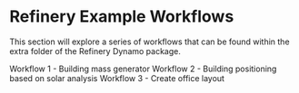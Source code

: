 # Refinery Example Workflows

This section will explore a series of workflows that can be found within the extra folder of the Refinery Dynamo package.

Workflow 1 - Building mass generator
Workflow 2 - Building positioning based on solar analysis
Workflow 3 - Create office layout
